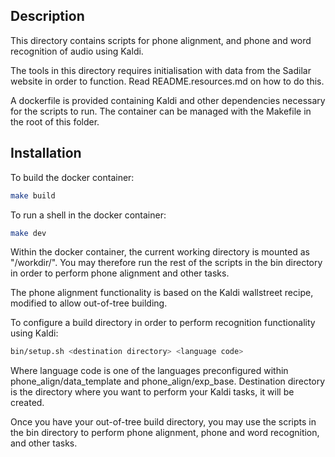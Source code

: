 ## Description
This directory contains scripts for phone alignment, and phone and word recognition of audio using Kaldi.

The tools in this directory requires initialisation with data from the Sadilar website in order to function. Read README.resources.md on how to do this.

A dockerfile is provided containing Kaldi and other dependencies necessary for the scripts to run. The container can be managed with the Makefile in the root of this folder.

## Installation
To build the docker container:

```sh
make build
```

To run a shell in the docker container:

```sh
make dev
```

Within the docker container, the current working directory is mounted as "/workdir/". You may therefore run the rest of the scripts in the bin directory in order to perform phone alignment and other tasks.

The phone alignment functionality is based on the Kaldi wallstreet recipe, modified to allow out-of-tree building.

To configure a build directory in order to perform recognition functionality using Kaldi:

```sh
bin/setup.sh <destination directory> <language code>
```

Where language code is one of the languages preconfigured within phone_align/data_template and phone_align/exp_base. Destination directory is the directory where you want to perform your Kaldi tasks, it will be created.

Once you have your out-of-tree build directory, you may use the scripts in the bin directory to perform phone alignment, phone and word recognition, and other tasks.
